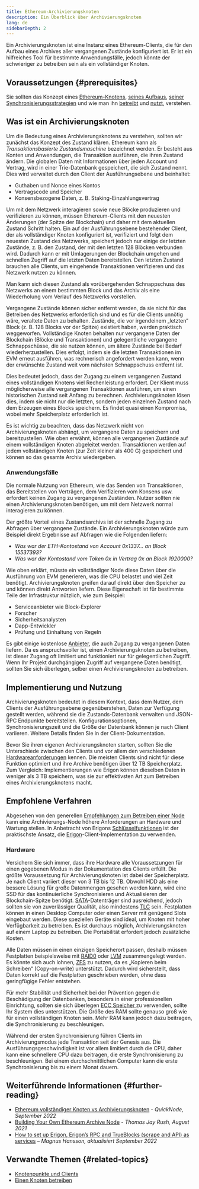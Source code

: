 ```yaml
---
title: Ethereum-Archivierungsknoten
description: Ein Überblick über Archivierungsknoten
lang: de
sidebarDepth: 2
---
```


Ein Archivierungsknoten ist eine Instanz eines Ethereum-Clients, die für den Aufbau eines Archives aller vergangenen Zustände konfiguriert ist. Er ist ein hilfreiches Tool für bestimmte Anwendungsfälle, jedoch könnte der schwieriger zu betreiben sein als ein vollständiger Knoten.

## Voraussetzungen {#prerequisites}

Sie sollten das Konzept eines [Ethereum-Knotens](/developers/docs/nodes-and-clients/), [seines Aufbaus](/developers/docs/nodes-and-clients/node-architecture/), [seiner Synchronisierungsstrategien](/developers/docs/nodes-and-clients/#sync-modes) und wie man ihn [betreibt](/developers/docs/apis/json-rpc/) und [nutzt](/developers/docs/nodes-and-clients/run-a-node/), verstehen.

## Was ist ein Archivierungsknoten

Um die Bedeutung eines Archivierungsknotens zu verstehen, sollten wir zunächst das Konzept des Zustand klären. Ethereum kann als _Transaktionsbasierte Zustandsmaschine_ bezeichnet werden. Er besteht aus Konten und Anwendungen, die Transaktion ausführen, die ihren Zustand ändern. Die globalen Daten mit Informationen über jeden Account und Vertrag, wird in einer Trie-Datenbank gespeichert, die sich Zustand nennt. Dies wird verwaltet durch den Client der Ausführungsebene und beinhaltet:

- Guthaben und Nonce eines Kontos
- Vertragscode und Speicher
- Konsensbezogene Daten, z. B. Staking-Einzahlungsvertrag

Um mit dem Netzwerk interagieren sowie neue Blöcke produzieren und verifizieren zu können, müssen Ethereum-Clients mit den neuesten Änderungen (der Spitze der Blockchain) und daher mit dem aktuellen Zustand Schritt halten. Ein auf der Ausführungsebene bestehender Client, der als vollständiger Knoten konfiguriert ist, verifiziert und folgt dem neuesten Zustand des Netzwerks, speichert jedoch nur einige der letzten Zustände, z. B. den Zustand, der mit den letzten 128 Blöcken verbunden wird. Dadurch kann er mit Umlagerungen der Blockchain umgehen und schnellen Zugriff auf die letzten Daten bereitstellen. Den letzten Zustand brauchen alle Clients, um eingehende Transaktionen verifizieren und das Netzwerk nutzen zu können.

Man kann sich diesen Zustand als vorübergehenden Schnappschuss des Netzwerks an einem bestimmten Block und das Archiv als eine Wiederholung vom Verlauf des Netzwerks vorstellen.

Vergangene Zustände können sicher entfernt werden, da sie nicht für das Betreiben des Netzwerks erforderlich sind und es für die Clients unnötig wäre, veraltete Daten zu behalten. Zustände, die vor irgendeinem „letzten“ Block (z. B. 128 Blocks vor der Spitze) existiert haben, werden praktisch weggeworfen. Vollständige Knoten behalten nur vergangene Daten der Blockchain (Blöcke und Transaktionen) und gelegentliche vergangene Schnappschüsse, die sie nutzen können, um ältere Zustände bei Bedarf wiederherzustellen. Dies erfolgt, indem sie die letzten Transaktionen im EVM erneut ausführen, was rechnerisch angefordert werden kann, wenn der erwünschte Zustand weit vom nächsten Schnappschuss entfernt ist.

Dies bedeutet jedoch, dass der Zugang zu einem vergangenen Zustand eines vollständigen Knotens viel Rechenleistung erfordert. Der Klient muss möglicherweise alle vergangenen Transaktionen ausführen, um einen historischen Zustand seit Anfang zu berechnen. Archivierungsknoten lösen dies, indem sie nicht nur die letzten, sondern jeden einzelnen Zustand nach dem Erzeugen eines Blocks speichern. Es findet quasi einen Kompromiss, wobei mehr Speicherplatz erforderlich ist.

Es ist wichtig zu beachten, dass das Netzwerk nicht von Archivierungsknoten abhängt, um vergangene Daten zu speichern und bereitzustellen. Wie oben erwähnt, können alle vergangenen Zustände auf einem vollständigen Knoten abgeleitet werden. Transaktionen werden auf jedem vollständigen Knoten (zur Zeit kleiner als 400 G) gespeichert und können so das gesamte Archiv wiedergeben.

### Anwendungsfälle

Die normale Nutzung von Ethereum, wie das Senden von Transaktionen, das Bereitstellen von Verträgen, dem Verifizieren vom Konsens usw. erfordert keinen Zugang zu vergangenen Zuständen. Nutzer sollten nie einen Archivierungsknoten benötigen, um mit dem Netzwerk normal interagieren zu können.

Der größte Vorteil eines Zustandsarchivs ist der schnelle Zugang zu Abfragen über vergangene Zustände. Ein Archivierungsknoten würde zum Beispiel direkt Ergebnisse auf Abfragen wie die Folgenden liefern:

- _Was war der ETH-Kontostand von Account 0x1337... an Block 15537393?_
- _Was war der Kontostand vom Token 0x in Vertrag 0x an Block 1920000?_

Wie oben erklärt, müsste ein vollständiger Node diese Daten über die Ausführung von EVM generieren, was die CPU belastet und viel Zeit benötigt. Archivierungsknoten greifen darauf direkt über den Speicher zu und können direkt Antworten liefern. Diese Eigenschaft ist für bestimmte Teile der Infrastruktur nützlich, wie zum Beispiel:

- Serviceanbieter wie Block-Explorer
- Forscher
- Sicherheitsanalysten
- Dapp-Entwickler
- Prüfung und Einhaltung von Regeln

Es gibt einige kostenlose [Anbieter](/developers/docs/nodes-and-clients/nodes-as-a-service/), die auch Zugang zu vergangenen Daten liefern. Da es anspruchsvoller ist, einen Archivierungsknoten zu betreiben, ist dieser Zugang oft limitiert und funktioniert nur für gelegentlichen Zugriff. Wenn Ihr Projekt durchgängigen Zugriff auf vergangene Daten benötigt, sollten Sie sich überlegen, selber einen Archivierungsknoten zu betreiben.

## Implementierung und Nutzung

Archivierungsknoten bedeutet in diesem Kontext, dass dem Nutzer, dem Clients der Ausführungsebene gegenüberstehen, Daten zur Verfügung gestellt werden, während sie die Zustands-Datenbank verwalten und JSON-RPC Endpunkte bereitstellen. Konfigurationsoptionen, Synchronisierungszeit und die Größe der Datenbank können je nach Client variieren. Weitere Details finden Sie in der Client-Dokumentation.

Bevor Sie ihren eigenen Archivierungsknoten starten, sollten Sie die Unterschiede zwischen den Clients und vor allem den verschiedenen [Hardwareanforderungen](/developers/docs/nodes-and-clients/run-a-node/#requirements) kennen. Die meisten Clients sind nicht für diese Funktion optimiert und ihre Archive benötigen über 12 TB Speicherplatz. Zum Vergleich: Implementierungen wie Erigon können dieselben Daten in weniger als 3 TB speichern, was sie zur effektivsten Art zum Betreiben eines Archivierungsknotens macht.

## Empfohlene Verfahren

Abgesehen von den generellen [Empfehlungen zum Betreiben einer Node](/developers/docs/nodes-and-clients/run-a-node/) kann eine Archivierungs-Node höhere Anforderungen an Hardware und Wartung stellen. In Anbetracht von Erigons [Schlüsselfunktionen](https://github.com/ledgerwatch/erigon#key-features) ist der praktischste Ansatz, die [Erigon](/developers/docs/nodes-and-clients/#erigon)-Client-Implementation zu verwenden.

### Hardware

Versichern Sie sich immer, dass ihre Hardware alle Voraussetzungen für einen gegebenen Modus in der Dokumentation des Clients erfüllt. Die größte Voraussetzung für Archivierungsknoten ist dabei der Speicherplatz. Je nach Client variiert dieser von 3 TB bis 12 TB. Obwohl HDD als eine bessere Lösung für große Datenmengen gesehen werden kann, wird eine SSD für das kontinuierliche Synchronisieren und Aktualisieren der Blockchain-Spitze benötigt. [SATA](https://www.cleverfiles.com/help/sata-hard-drive.html)-Datenträger sind ausreichend, jedoch sollten sie von zuverlässiger Qualität, also mindestens [TLC](https://blog.synology.com/tlc-vs-qlc-ssds-what-are-the-differences) sein. Festplatten können in einen Desktop Computer oder einen Server mit genügend Slots eingebaut werden. Diese speziellen Geräte sind ideal, um Knoten mit hoher Verfügbarkeit zu betreiben. Es ist durchaus möglich, Archivierungsknoten auf einem Laptop zu betreiben. Die Portabilität erfordert jedoch zusätzliche Kosten.

Alle Daten müssen in einen einzigen Speicherort passen, deshalb müssen Festplatten beispielsweise mit [RAID0](https://en.wikipedia.org/wiki/Standard_RAID_levels#RAID_0) oder [LVM](https://web.mit.edu/rhel-doc/5/RHEL-5-manual/Deployment_Guide-en-US/ch-lvm.html) zusammengelegt werden. Es könnte sich auch lohnen, [ZFS](https://en.wikipedia.org/wiki/ZFS) zu nutzen, da es „Kopieren beim Schreiben“ (Copy-on-write) unterstützt. Dadurch wird sicherstellt, dass Daten korrekt auf die Festplatten geschrieben werden, ohne dass geringfügige Fehler entstehen.

Für mehr Stabilität und Sicherheit bei der Prävention gegen die Beschädigung der Datenbanken, besonders in einer professionellen Einrichtung, sollten sie sich überlegen [ECC Speicher ](https://en.wikipedia.org/wiki/ECC_memory) zu verwenden, sollte Ihr System dies unterstützen. Die Größe des RAM sollte genauso groß wie für einen vollständigen Knoten sein. Mehr RAM kann jedoch dazu beitragen, die Synchronisierung zu beschleunigen.

Während der ersten Synchronisierung führen Clients im Archivierungsmodus jede Transaktion seit der Genesis aus. Die Ausführungsgeschwindigkeit ist vor allem limitiert durch die CPU, daher kann eine schnellere CPU dazu beitragen, die erste Synchronisierung zu beschleunigen. Bei einem durchschnittlichen Computer kann die erste Synchronisierung bis zu einem Monat dauern.

## Weiterführende Informationen {#further-reading}

- [Ethereum vollständiger Knoten vs Archivierungsknoten](https://www.quicknode.com/guides/infrastructure/ethereum-full-node-vs-archive-node) - _QuickNode, September 2022_
- [Building Your Own Ethereum Archive Node](https://tjayrush.medium.com/building-your-own-ethereum-archive-node-72c014affc09) - _Thomas Jay Rush, August 2021_
- [How to set up Erigon, Erigon’s RPC and TrueBlocks (scrape and API) as services](https://magnushansson.xyz/blog_posts/crypto_defi/2022-01-10-Erigon-Trueblocks) _– Magnus Hansson, aktualisiert September 2022_

## Verwandte Themen {#related-topics}

- [Knotenpunkte und Clients](/developers/docs/nodes-and-clients/)
- [Einen Knoten betreiben](/developers/docs/nodes-and-clients/run-a-node/)

